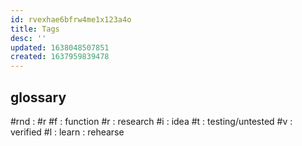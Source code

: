 ```yaml
---
id: rvexhae6bfrw4me1x123a4o
title: Tags
desc: ''
updated: 1638048507851
created: 1637959839478
---
```





## glossary
#rnd : #r
#f : function
#r : research
#i : idea
#t : testing/untested
#v : verified
#l : learn : rehearse